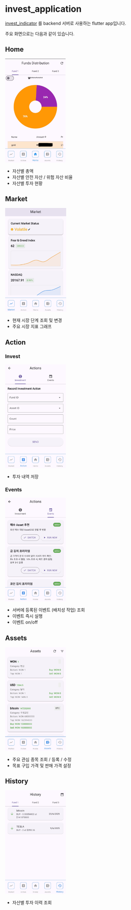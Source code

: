 # invest_application



[invest_indicator](https://github.com/ChoSanghyuk/invest_indicator) 를 backend 서버로 사용하는 flutter app입니다.

주요 화면으로는 다음과 같이 있습니다.



## Home

<img src="./img/home.jpeg" alt="home" style="zoom:33%;" />

- 자산별 총액
- 자산별 안전 자산 / 위험 자산 비율
- 자산별 투자 현황



## Market

<img src="./img/market.jpeg" alt="market" style="zoom:33%;" />

- 현재 시장 단계 조회 및 변경
- 주요 시장 지표 그래프



## Action

### Invest

<img src="./img/invest_record.jpeg" alt="invest" style="zoom:33%;" />

- 투자 내역 저장

### Events

<img src="./img/event.jpeg" alt="event" style="zoom:33%;" />

- 서버에 등록된 이벤트 (배치성 작업) 조회
- 이벤트 즉시 실행
- 이벤트 on/off



## Assets

<img src="./img/assets.jpeg" alt="assets" style="zoom:33%;" />

- 주요 관심 종목 조회 / 등록 / 수정
- 목표 구입 가격 및 판매 가격 설정



## History

<img src="./img/history.jpeg" alt="history" style="zoom:33%;" />

- 자산별 투자 이력 조회
